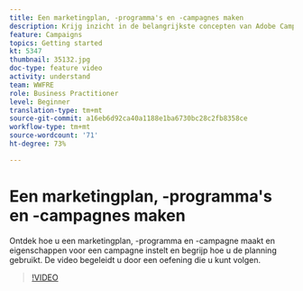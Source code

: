 ```yaml
---
title: Een marketingplan, -programma's en -campagnes maken
description: Krijg inzicht in de belangrijkste concepten van Adobe Campaign die helpen bij het efficiënt plannen, uitvoeren en meten van kanaaloverschrijdende marketingcampagnes.
feature: Campaigns
topics: Getting started
kt: 5347
thumbnail: 35132.jpg
doc-type: feature video
activity: understand
team: WWFRE
role: Business Practitioner
level: Beginner
translation-type: tm+mt
source-git-commit: a16eb6d92ca40a1188e1ba6730bc28c2fb8358ce
workflow-type: tm+mt
source-wordcount: '71'
ht-degree: 73%

---
```



# Een marketingplan, -programma&#39;s en -campagnes maken

Ontdek hoe u een marketingplan, -programma en -campagne maakt en eigenschappen voor een campagne instelt en begrijp hoe u de planning gebruikt.
De video begeleidt u door een oefening die u kunt volgen.

>[!VIDEO](https://video.tv.adobe.com/v/35132?quality=12)
